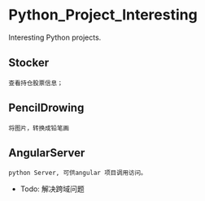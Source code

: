 # Python_Project_Interesting
Interesting Python projects.

## Stocker 
    查看持仓股票信息；
    
## PencilDrowing
    将图片，转换成铅笔画

## AngularServer
    python Server, 可供angular 项目调用访问。
- Todo: 解决跨域问题
    